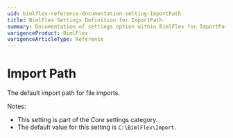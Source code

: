 ```yaml
---
uid: bimlflex-reference-documentation-setting-ImportPath
title: BimlFlex Settings Definition for ImportPath
summary: Documentation of settings option within BimlFlex for ImportPath
varigenceProduct: BimlFlex
varigenceArticleType: Reference
---
```


# Import Path

The default import path for file imports.

Notes:

* This setting is part of the *Core* settings category.
* The default value for this setting is `C:\BimlFlex\Import`.